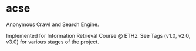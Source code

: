 acse
====

Anonymous Crawl and Search Engine.

Implemented for Information Retrieval Course @ ETHz.
See Tags (v1.0, v2.0, v3.0) for various stages of the project.

